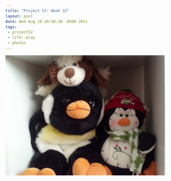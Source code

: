 ```yaml
--- 
title: "Project 52: Week 32"
layout: post
date: Wed Aug 10 20:50:20 -0500 2011
tags:
 - project52
 - life::play
 - photos
---
```

<a rel="photo" href="/images/project52/32-stuffed.jpg">
<img title="Week 32: Stuffed" src="/images/project52/32-stuffed-postsize.jpg" />
</a>
